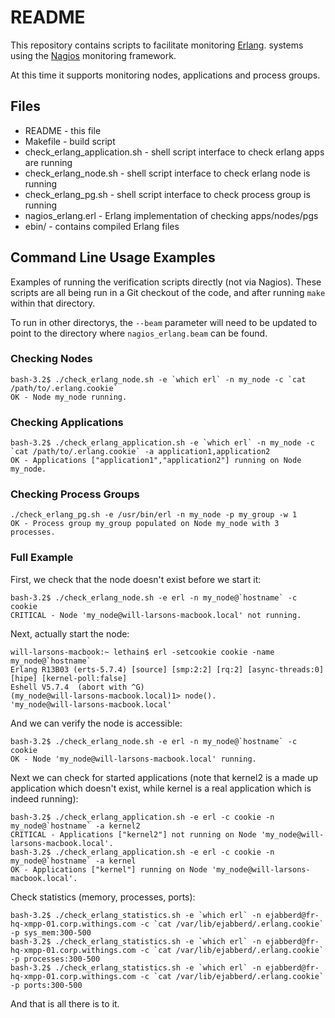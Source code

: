 # README

This repository contains scripts to facilitate monitoring [Erlang][erlang].
systems using the [Nagios][nagios] monitoring framework.

At this time it supports monitoring nodes, applications and process groups.

[erlang]: http://ftp.sunet.se/pub/lang/erlang/ "Erlang Programming Language"
[nagios]: http://www.nagios.org/ "Nagios Monitoring Software"

## Files

* README                      - this file
* Makefile                    - build script
* check_erlang_application.sh - shell script interface to check erlang apps are running
* check_erlang_node.sh        - shell script interface to check erlang node is running
* check_erlang_pg.sh          - shell script interface to check process group is running
* nagios_erlang.erl           - Erlang implementation of checking apps/nodes/pgs
* ebin/                       - contains compiled Erlang files

## Command Line Usage Examples

Examples of running the verification scripts directly (not via Nagios).
These scripts are all being run in a Git checkout of the code, and after
running ``make`` within that directory.

To run in other directorys, the ``--beam`` parameter will need to be updated
to point to the directory where ``nagios_erlang.beam`` can be found.

### Checking Nodes

    bash-3.2$ ./check_erlang_node.sh -e `which erl` -n my_node -c `cat /path/to/.erlang.cookie`
    OK - Node my_node running.

### Checking Applications

    bash-3.2$ ./check_erlang_application.sh -e `which erl` -n my_node -c `cat /path/to/.erlang.cookie` -a application1,application2
    OK - Applications ["application1","application2"] running on Node my_node.

### Checking Process Groups

    ./check_erlang_pg.sh -e /usr/bin/erl -n my_node -p my_group -w 1
    OK - Process group my_group populated on Node my_node with 3 processes.

### Full Example

First, we check that the node doesn't exist before we start it:

    bash-3.2$ ./check_erlang_node.sh -e erl -n my_node@`hostname` -c cookie
    CRITICAL - Node 'my_node@will-larsons-macbook.local' not running.

Next, actually start the node:

    will-larsons-macbook:~ lethain$ erl -setcookie cookie -name my_node@`hostname`
    Erlang R13B03 (erts-5.7.4) [source] [smp:2:2] [rq:2] [async-threads:0] [hipe] [kernel-poll:false]
    Eshell V5.7.4  (abort with ^G)
    (my_node@will-larsons-macbook.local)1> node().
    'my_node@will-larsons-macbook.local'

And we can verify the node is accessible:

    bash-3.2$ ./check_erlang_node.sh -e erl -n my_node@`hostname` -c cookie
    OK - Node 'my_node@will-larsons-macbook.local' running.

Next we can check for started applications (note that kernel2 is a made up
application which doesn't exist, while kernel is a real application which
is indeed running):

    bash-3.2$ ./check_erlang_application.sh -e erl -c cookie -n my_node@`hostname` -a kernel2
    CRITICAL - Applications ["kernel2"] not running on Node 'my_node@will-larsons-macbook.local'.
    bash-3.2$ ./check_erlang_application.sh -e erl -c cookie -n my_node@`hostname` -a kernel
    OK - Applications ["kernel"] running on Node 'my_node@will-larsons-macbook.local'.

Check statistics (memory, processes, ports):

    bash-3.2$ ./check_erlang_statistics.sh -e `which erl` -n ejabberd@fr-hq-xmpp-01.corp.withings.com -c `cat /var/lib/ejabberd/.erlang.cookie` -p sys_mem:300-500
    bash-3.2$ ./check_erlang_statistics.sh -e `which erl` -n ejabberd@fr-hq-xmpp-01.corp.withings.com -c `cat /var/lib/ejabberd/.erlang.cookie` -p processes:300-500
    bash-3.2$ ./check_erlang_statistics.sh -e `which erl` -n ejabberd@fr-hq-xmpp-01.corp.withings.com -c `cat /var/lib/ejabberd/.erlang.cookie` -p ports:300-500

And that is all there is to it.

